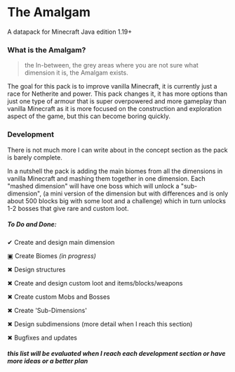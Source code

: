 
# The Amalgam


A datapack for Minecraft Java edition 1.19+

### What is the Amalgam?
> the In-between, the grey areas where you are not sure what dimension it is, the Amalgam exists.

The goal for this pack is to improve vanilla Minecraft, it is currently just a race for Netherite and power. This pack changes it, it has more options than just one type of armour that is super overpowered and more gameplay than vanilla Minecraft as it is more focused on the construction and exploration aspect of the game, but this can become boring quickly.


<!--
If someone could rephrase this and add more info that would be good
-->

### Development

There is not much more I can write about in the concept section as the pack is barely complete.

In a nutshell the pack is adding the main biomes from all the dimensions in vanilla Minecraft and mashing them together in one dimension. Each "mashed dimension" will have one boss which will unlock a "sub-dimension", (a mini version of the dimension but with differences and is only about 500 blocks big with some loot and a challenge) which in turn unlocks 1-2 bosses that give rare and custom loot.

##### To Do and Done:

  ✔ Create and design main dimension
  
  ▣ Create Biomes *(in progress)*
  
  ✖ Design structures
  
  ✖ Create and design custom loot and items/blocks/weapons
  
  ✖ Create custom Mobs and Bosses
  
  ✖ Create 'Sub-Dimensions'
  
  ✖ Design subdimensions (more detail when I reach this section)
  
  ✖ Bugfixes and updates

##### *this list will be evaluated when I reach each development section or have more ideas or a better plan*

<!--
here is notes on how to do foldable sections

```
<details>
<summary><b>My section header in bold</b></summary>

Any folded content here. It requires an empty line just above it.

</details>
```

-->
